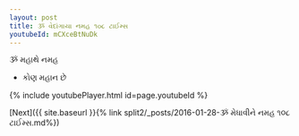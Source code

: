 ```yaml
---
layout: post
title: ૐ વેદાંગાયા નમહ ૧૦૮ ટાઈમ્સ
youtubeId: mCXceBtNuDk
---
```

 
 
 ૐ મહાથે નમહ  
 
 -  કોણ મહાન છે 
 
  
 
  
 
 
 
 
 
 


{% include youtubePlayer.html id=page.youtubeId %}
 
[Next]({{ site.baseurl }}{% link  split2/_posts/2016-01-28-ૐ મેધાવીને નમહ ૧૦૮ ટાઈમ્સ.md%})
 

